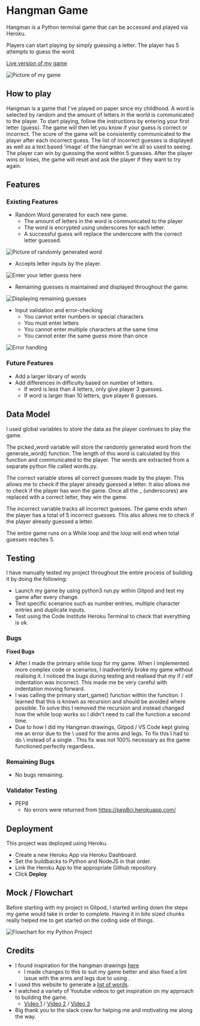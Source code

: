 # Hangman Game

Hangman is a Python terminal game that can be accessed and played via Heroku. 

Players can start playing by simply guessing a letter. The player has 5 attempts to guess the word. 

[Live version of my game](https://gary-project-3.herokuapp.com/)

![Picture of my game](https://garys007.github.io/Project-3/assets/images/responsive.png)

## How to play

Hangman is a game that I've played on paper since my childhood. A word is selected by random and the amount of letters in the world is communicated to the player.
To start playing, follow the instructions by entering your first letter (guess).
The game will then let you know if your guess is correct or incorrect. 
The score of the game will be consistently communicated to the player after each incorrect guess. 
The list of incorrect guesses is displayed as well as a text based 'image' of the hangman we're all so used to seeing. 
The player can win by guessing the word within 5 guesses. 
After the player wins or loses, the game will reset and ask the player if they want to try again.

## Features

### Existing Features

* Random Word generated for each new game.
    * The amount of letters in the word is communicated to the player
    * The word is encrypted using underscores for each letter.
    * A successful guess will replace the underscore with the correct letter guessed.

![Picture of randomly generated word](https://garys007.github.io/Project-3/assets/images/random.png)

* Accepts letter inputs by the player.

![Enter your letter guess here](https://garys007.github.io/Project-3/assets/images/letter.png)

* Remaining guesses is maintained and displayed throughout the game.

![Displaying remaining guesses](https://garys007.github.io/Project-3/assets/images/guesses.png)

* Input validation and error-checking
    * You cannot enter numbers or special characters
    * You must enter letters
    * You cannot enter multiple characters at the same time
    * You cannot enter the same guess more than once

![Error handling](https://garys007.github.io/Project-3/assets/images/errors.png)

### Future Features
* Add a larger library of words
* Add differences in difficulty based on number of letters.
    * If word is less than 4 letters, only give player 3 guesses.
    * If word is larger than 10 letters, give player 6 guesses.

## Data Model
I used global variables to store the data as the player continues to play the game.

The picked_word variable will store the randomly generated word from the generate_word() function. 
The length of this word is calculated by this function and communicated to the player.
The words are extracted from a separate python file called words.py.

The correct variable stores all correct guesses made by the player. 
This allows me to check if the player already guessed a letter.
It also allows me to check if the player has won the game. Once all the _ (underscores) are replaced with a correct letter,
they win the game.

The incorrect variable tracks all incorrect guesses. The game ends when the player has a total of 5 incorrect guesses.
This also allows me to check if the player already guessed a letter.

The entire game runs on a While loop and the loop will end when total guesses reaches 5.

## Testing

I have manually tested my project throughout the entire process of building it by doing the following:
* Launch my game by using python3 run.py within Gitpod and test my game after every change.
* Test specific scenarios such as number entries, multiple character entries and duplicate inputs.
* Test using the Code Institute Heroku Terminal to check that everything is ok.

### Bugs

**Fixed Bugs**

* After I made the primary while loop for my game. When I implemented more complex code or scenarios, I inadvertenly broke my game without realising it. 
I noticed the bugs during testing and realised that my if / elif indentation was incorrect. This made me be very careful with indentation moving forward.
* I was calling the primary start_game() function within the function. I learned that this is known as recursion and should be avoided where possible. 
To solve this I removed the recursion and instead changed how the while loop works so I didn't need to call the function a second time.
* Due to how I did my Hangman drawings, Gitpod / VS Code kept giving me an error due to the \ used for the arms and legs. To fix this I had to do \\ instead of a single \.
This fix was not 100% necessary as the game functioned perfectly regardless.

### Remaining Bugs

* No bugs remaining.

### Validator Testing

* PEP8
    * No errors were returned from https://pep8ci.herokuapp.com/

## Deployment

This project was deployed using Heroku.

* Create a new Heroku App via Heroku Dashboard.
* Set the buildbacks to Python and NodeJS in that order.
* Link the Heroku App to the appropriate Github repository.
* Click **Deploy**

## Mock / Flowchart

Before starting with my project in Gitpod, I started writing down the steps my game would take in order to complete.
Having it in bite sized chunks really helped me to get started on the coding side of things.

![Flowchart for my Python Project](https://garys007.github.io/Project-3/assets/images/mock.png)

## Credits

* I found inspiration for the hangman drawings [here](https://itsourcecode.com/free-projects/python-projects/hangman-game-in-python-with-source-code/)
    * I made changes to this to suit my game better and also fixed a lint issue with the arms and legs due to using \. 
* I used this website to generate a [list of words](https://www.randomlists.com/random-words).
* I watched a variety of Youtube videos to get inspiration on my approach to building the game. 
    * [Video 1](https://www.youtube.com/watch?v=cJJTnI22IF8&t=103s&ab_channel=KylieYing) / [Video 2](https://www.youtube.com/watch?v=pFvSb7cb_Us&ab_channel=ShaunHalverson) / [Video 3](https://www.youtube.com/watch?v=6G4n3oY5Svo&ab_channel=YujianTang)
* Big thank you to the slack crew for helping me and motivating me along the way.    